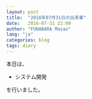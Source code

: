 ```yaml
---
layout: post
title:  "2016年07月31日の出来事"
date:   2016-07-31 22:00
author: "FUNABARA Masao"
lang: "ja"
categories: blog
tags: diary
---
```


本日は、

* システム開発

を行いました。
